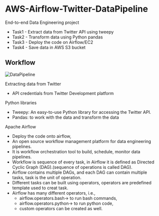 # AWS-Airflow-Twitter-DataPipeline
End-to-end Data Engineering project 
  - Task1 - Extract data from Twitter API using tweepy
  - Task2 - Transform data using Python pandas
  - Task3 - Deploy the code on Airflow/EC2
  - Task4 - Save data in AWS S3 bucket

## Workflow
![DataPipeline](https://github.com/tejal-parmar/AWS-Airflow-Twitter-DataPipeline/assets/111147531/8c7d5641-dddf-423e-a26d-3449c2c83408)

Extracting data from Twitter
  - API credentials from Twitter Development platform

Python libraries
  - Tweepy: An easy-to-use Python library for accessing the Twitter API.
  - Pandas: to work with the data and transform the data

Apache Airflow
  - Deploy the code onto airflow,
  - An open source workflow management platform for data engineering pipelines.
  - It is  workflow orchestration tool to build, schedule, monitor data pipelines.
  - Workflow is sequence of every task, in Airflow it is defined as Directed Cyclic Graph (DAG).(sequence of operations is called DAG).
  - Airflow contains multiple DAGs, and each DAG can contain multiple tasks, task is the unit of operation.
  - Different tasks can be built using operators, operators are predefined template used to creat task.
  - Airflow has many different operators, i.e.,
     - airflow.operators.bash-> to run bash commands,
     - airflow.operators.python-> to run python code,
     - custom operators can be created as well.
